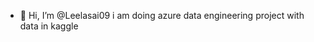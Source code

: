 - 👋 Hi, I’m @Leelasai09
i am doing azure data engineering project with data in kaggle 

<!---
Leelasai09/Leelasai09 is a ✨ special ✨ repository because its `README.md` (this file) appears on your GitHub profile.
You can click the Preview link to take a look at your changes.
--->
